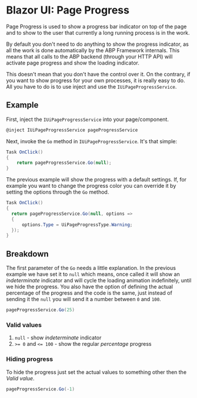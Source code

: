 # Blazor UI: Page Progress

Page Progress is used to show a progress bar indicator on top of the page and to show to the user that currently a long running process is in the work.

By default you don't need to do anything to show the progress indicator, as all the work is done automatically by the ABP Framework internals. This means that all calls to the ABP backend (through your HTTP API) will activate page progress and show the loading indicator.

This doesn't mean that you don't have the control over it. On the contrary, if you want to show progress for your own processes, it is really easy to do. All you have to do is to use inject and use the `IUiPageProgressService`.

## Example

First, inject the `IUiPageProgressService` into your page/component.

```cs
@inject IUiPageProgressService pageProgressService
```

Next, invoke the `Go` method in `IUiPageProgressService`. It's that simple:

```cs
Task OnClick()
{
    return pageProgressService.Go(null);
}
```

The previous example will show the progress with a default settings. If, for example you want to change the progress color you can override it by setting the options through the `Go` method.

```cs
Task OnClick()
{
  return pageProgressService.Go(null, options =>
  {
      options.Type = UiPageProgressType.Warning;
  });
}
```

## Breakdown

The first parameter of the `Go` needs a little explanation. In the previous example we have set it to `null` which means, once called it will show an _indeterminate_ indicator and will cycle the loading animation indefinitely, until we hide the progress. You also have the option of defining the actual percentage of the progress and the code is the same, just instead of sending it the `null` you will send it a number between `0` and `100`.

```cs
pageProgressService.Go(25)
```

### Valid values

1. `null` - show _indeterminate_ indicator
2. `>= 0` and `<= 100` - show the regular _percentage_ progress

### Hiding progress

To hide the progress just set the actual values to something other then the _Valid value_.

```cs
pageProgressService.Go(-1)
```